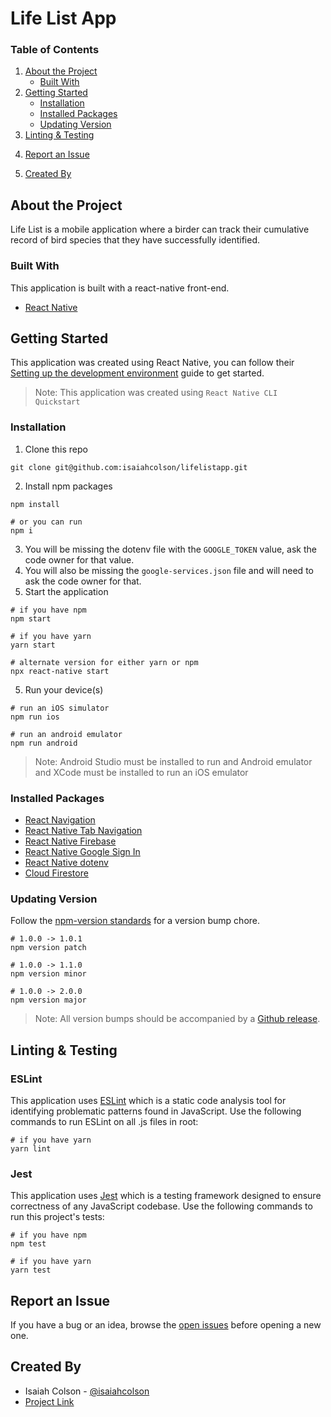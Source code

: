 # Life List App

### Table of Contents

1. [About the Project](#about-the-project)
   - [Built With](#built-with)
2. [Getting Started](#getting-started)
   - [Installation](#installation)
   - [Installed Packages](#installed-packages)
   - [Updating Version](#updating-version)
3. [Linting & Testing](#linting-$-testing)
<!-- 2. [Usage](#usage) -->
4. [Report an Issue](#report-an-issue)
<!-- 4. [License](#license) -->
5. [Created By](#created-by)

## About the Project

Life List is a mobile application where a birder can track their cumulative record of bird species that they have successfully identified.

### Built With

This application is built with a react-native front-end.

- [React Native](https://reactnative.dev/)

## Getting Started

This application was created using React Native, you can follow their [Setting up the development environment](https://reactnative.dev/docs/environment-setup) guide to get started.

> Note: This application was created using `React Native CLI Quickstart`

### Installation

1. Clone this repo

```
git clone git@github.com:isaiahcolson/lifelistapp.git
```

2. Install npm packages

```
npm install

# or you can run
npm i
```

3. You will be missing the dotenv file with the `GOOGLE_TOKEN` value, ask the code owner for that value.
4. You will also be missing the `google-services.json` file and will need to ask the code owner for that.
5. Start the application

```
# if you have npm
npm start

# if you have yarn
yarn start

# alternate version for either yarn or npm
npx react-native start
```

5. Run your device(s)</br>

```
# run an iOS simulator
npm run ios

# run an android emulator
npm run android
```

> Note: Android Studio must be installed to run and Android emulator and XCode must be installed to run an iOS emulator

### Installed Packages

- [React Navigation](https://reactnavigation.org/docs/getting-started/)
- [React Native Tab Navigation](https://reactnavigation.org/docs/tab-based-navigation/)
- [React Native Firebase](https://rnfirebase.io/)
- [React Native Google Sign In](https://github.com/react-native-google-signin/google-signin#project-setup-and-initialization)
- [React Native dotenv](https://github.com/goatandsheep/react-native-dotenv)
- [Cloud Firestore](https://rnfirebase.io/firestore/usage)

### Updating Version

Follow the [npm-version standards](https://docs.npmjs.com/cli/v7/commands/npm-version) for a version bump chore.

```
# 1.0.0 -> 1.0.1
npm version patch

# 1.0.0 -> 1.1.0
npm version minor

# 1.0.0 -> 2.0.0
npm version major
```

> Note: All version bumps should be accompanied by a [Github release](https://github.com/isaiahcolson/lifelistapp/releases).

## Linting & Testing

### ESLint

This application uses [ESLint](https://eslint.org/) which is a static code analysis tool for identifying problematic patterns found in JavaScript. Use the following commands to run ESLint on all .js files in root:

```
# if you have yarn
yarn lint
```

### Jest

This application uses [Jest](https://jestjs.io/) which is a testing framework designed to ensure correctness of any JavaScript codebase. Use the following commands to run this project's tests:

```
# if you have npm
npm test

# if you have yarn
yarn test
```

<!-- ## Usage -->
<!-- TODO: as the application gets built out, add workflow here. -->

## Report an Issue

If you have a bug or an idea, browse the [open issues](https://github.com/isaiahcolson/lifelistapp/issues) before opening a new one.

<!-- ## License -->
<!-- TODO: do we need a license? -->

## Created By

- Isaiah Colson - [@isaiahcolson](https://github.com/isaiahcolson)
- [Project Link](https://github.com/isaiahcolson/lifelistapp)
